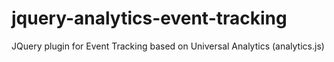 jquery-analytics-event-tracking
===============================

JQuery plugin for Event Tracking based on Universal Analytics (analytics.js)
